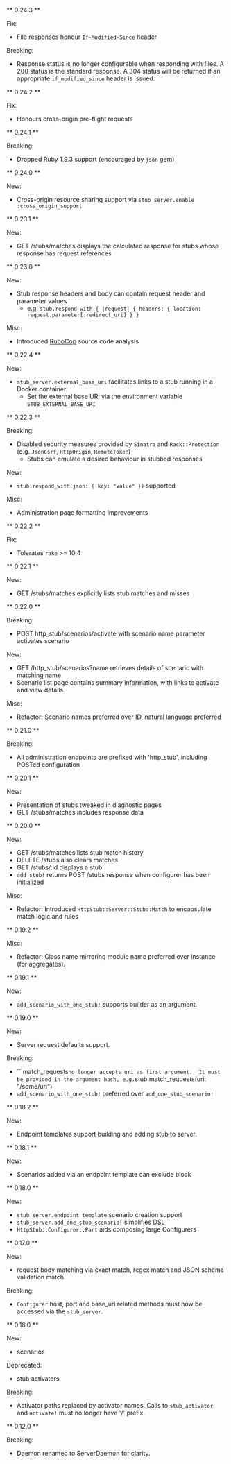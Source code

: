 ** 0.24.3 **

Fix:
* File responses honour `If-Modified-Since` header

Breaking:
* Response status is no longer configurable when responding with files.  A 200 status is the standard response.
  A 304 status will be returned if an appropriate `if_modified_since` header is issued.

** 0.24.2 **

Fix:
* Honours cross-origin pre-flight requests

** 0.24.1 **

Breaking:
* Dropped Ruby 1.9.3 support (encouraged by `json` gem)

** 0.24.0 **

New:
* Cross-origin resource sharing support via `stub_server.enable :cross_origin_support`

** 0.23.1 **

New:
* GET /stubs/matches displays the calculated response for stubs whose response has request references

** 0.23.0 **

New:
* Stub response headers and body can contain request header and parameter values
  * e.g. `stub.respond_with { |request| { headers: { location: request.parameter[:redirect_uri] } }`

Misc:
* Introduced [RuboCop](https://github.com/bbatsov/rubocop) source code analysis

** 0.22.4 **

New:
* ```stub_server.external_base_uri``` facilitates links to a stub running in a Docker container
  * Set the external base URI via the environment variable ```STUB_EXTERNAL_BASE_URI```

** 0.22.3 **

Breaking:
* Disabled security measures provided by `Sinatra` and `Rack::Protection` (e.g. `JsonCsrf`, `HttpOrigin`, `RemoteToken`)
  * Stubs can emulate a desired behaviour in stubbed responses

New:
* `stub.respond_with(json: { key: "value" })` supported

Misc:
* Administration page formatting improvements

** 0.22.2 **

Fix:
* Tolerates `rake` >= 10.4

** 0.22.1 **

New:
* GET /stubs/matches explicitly lists stub matches and misses

** 0.22.0 **

Breaking:
* POST http_stub/scenarios/activate with scenario name parameter activates scenario

New:
* GET /http_stub/scenarios?name retrieves details of scenario with matching name
* Scenario list page contains summary information, with links to activate and view details

Misc:
* Refactor: Scenario names preferred over ID, natural language preferred

** 0.21.0 **

Breaking:
* All administration endpoints are prefixed with 'http_stub', including POSTed configuration

** 0.20.1 **

New:
* Presentation of stubs tweaked in diagnostic pages
* GET /stubs/matches includes response data

** 0.20.0 **

New:
* GET /stubs/matches lists stub match history
* DELETE /stubs also clears matches
* GET /stubs/:id displays a stub
* `add_stub!` returns POST /stubs response when configurer has been initialized

Misc:
* Refactor: Introduced `HttpStub::Server::Stub::Match` to encapsulate match logic and rules

** 0.19.2 **

Misc:
* Refactor: Class name mirroring module name preferred over Instance (for aggregates).

** 0.19.1 **

New:
* `add_scenario_with_one_stub!` supports builder as an argument.

** 0.19.0 **

New:
* Server request defaults support.

Breaking:
* ```match_requests` no longer accepts uri as first argument.  It must be provided in the argument hash, e.g. `stub.match_requests(uri: "/some/uri")`
* `add_scenario_with_one_stub!` preferred over `add_one_stub_scenario!`

** 0.18.2 **

New:
* Endpoint templates support building and adding stub to server.

** 0.18.1 **

New:
* Scenarios added via an endpoint template can exclude block

** 0.18.0 **

New:
* `stub_server.endpoint_template` scenario creation support
* `stub_server.add_one_stub_scenario!` simplifies DSL
* `HttpStub::Configurer::Part` aids composing large Configurers

** 0.17.0 **

New:
* request body matching via exact match, regex match and JSON schema validation match.

Breaking:
* `Configurer` host, port and base_uri related methods must now be accessed via the `stub_server`.

** 0.16.0 **

New:
* scenarios

Deprecated:
* stub activators

Breaking:
* Activator paths replaced by activator names.  Calls to `stub_activator` and `activate!` must no longer have '/' prefix.

** 0.12.0 **

Breaking:
* Daemon renamed to ServerDaemon for clarity.
